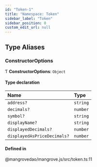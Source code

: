 ```yaml
---
id: "Token-1"
title: "Namespace: Token"
sidebar_label: "Token"
sidebar_position: 0
custom_edit_url: null
---
```


## Type Aliases

### <a id="constructoroptions" name="constructoroptions"></a> ConstructorOptions

Ƭ **ConstructorOptions**: `Object`

#### Type declaration

| Name | Type |
| :------ | :------ |
| `address?` | `string` |
| `decimals?` | `number` |
| `symbol?` | `string` |
| `displayName?` | `string` |
| `displayedDecimals?` | `number` |
| `displayedAsPriceDecimals?` | `number` |

#### Defined in

@mangrovedao/mangrove.js/src/token.ts:11

